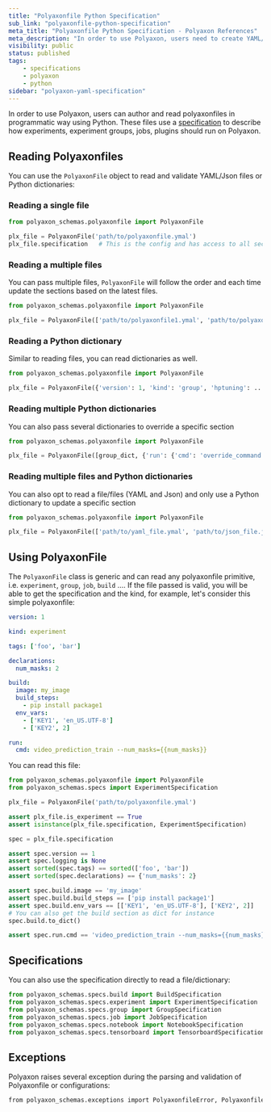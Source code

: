 ```yaml
---
title: "Polyaxonfile Python Specification"
sub_link: "polyaxonfile-python-specification"
meta_title: "Polyaxonfile Python Specification - Polyaxon References"
meta_description: "In order to use Polyaxon, users need to create YAML/Json polyaxonfiles or they author these specs programatically. These files use a specification to describe how experiments, experiment groups, jobs, plugins should run on Polyaxon."
visibility: public
status: published
tags:
    - specifications
    - polyaxon
    - python
sidebar: "polyaxon-yaml-specification"
---
```


In order to use Polyaxon, users can author and read polyaxonfiles in programmatic way using Python. 
These files use a [specification](/references/polyaxonfile-yaml-specification/) to describe how experiments, experiment groups, jobs, plugins should run on Polyaxon.

## Reading Polyaxonfiles

You can use the `PolyaxonFile` object to read and validate YAML/Json files or Python dictionaries: 

### Reading a single file

```python
from polyaxon_schemas.polyaxonfile import PolyaxonFile

plx_file = PolyaxonFile('path/to/polyaxonfile.ymal')
plx_file.specification   # This is the config and has access to all section as python objects
```

### Reading a multiple files

You can pass multiple files, `PolyaxonFile` will follow the order and each time update the sections based on the latest files.

```python
from polyaxon_schemas.polyaxonfile import PolyaxonFile

plx_file = PolyaxonFile(['path/to/polyaxonfile1.ymal', 'path/to/polyaxonfile2_to_override_values_from_file1.json'])
```

### Reading a Python dictionary

Similar to reading files, you can read dictionaries as well.

```python
from polyaxon_schemas.polyaxonfile import PolyaxonFile

plx_file = PolyaxonFile({'version': 1, 'kind': 'group', 'hptuning': ...})
```

### Reading multiple Python dictionaries

You can also pass several dictionaries to override a specific section

```python
from polyaxon_schemas.polyaxonfile import PolyaxonFile

plx_file = PolyaxonFile([group_dict, {'run': {'cmd': 'override_command'}}])
```

### Reading multiple files and Python dictionaries

You can also opt to read a file/files (YAML and Json) and only use a Python dictionary to update a specific section

```python
from polyaxon_schemas.polyaxonfile import PolyaxonFile

plx_file = PolyaxonFile(['path/to/yaml_file.ymal', 'path/to/json_file.json', {'run': {'cmd': 'override_command'}}])
```

## Using PolyaxonFile

The `PolyaxonFile` class is generic and can read any polyaxonfile primitive, i.e. `experiment`, `group`, `job`, `build` .... If the file passed is valid, 
you will be able to get the specification and the kind, for example, let's consider this simple polyaxonfile:

```yaml
version: 1

kind: experiment

tags: ['foo', 'bar']

declarations:
  num_masks: 2

build:
  image: my_image
  build_steps:
    - pip install package1
  env_vars:
    - ['KEY1', 'en_US.UTF-8']
    - ['KEY2', 2]

run:
  cmd: video_prediction_train --num_masks={{num_masks}}
```

You can read this file:

```python
from polyaxon_schemas.polyaxonfile import PolyaxonFile
from polyaxon_schemas.specs import ExperimentSpecification

plx_file = PolyaxonFile('path/to/polyaxonfile.ymal')

assert plx_file.is_experiment == True
assert isinstance(plx_file.specification, ExperimentSpecification)

spec = plx_file.specification

assert spec.version == 1
assert spec.logging is None
assert sorted(spec.tags) == sorted(['foo', 'bar'])
assert sorted(spec.declarations) == {'num_masks': 2}

assert spec.build.image == 'my_image'
assert spec.build.build_steps == ['pip install package1']
assert spec.build.env_vars == [['KEY1', 'en_US.UTF-8'], ['KEY2', 2]]
# You can also get the build section as dict for instance
spec.build.to_dict()

assert spec.run.cmd == 'video_prediction_train --num_masks={{num_masks}}'
```  

## Specifications

You can also use the specification directly to read a file/dictionary:

```python
from polyaxon_schemas.specs.build import BuildSpecification
from polyaxon_schemas.specs.experiment import ExperimentSpecification
from polyaxon_schemas.specs.group import GroupSpecification
from polyaxon_schemas.specs.job import JobSpecification
from polyaxon_schemas.specs.notebook import NotebookSpecification
from polyaxon_schemas.specs.tensorboard import TensorboardSpecification
```


## Exceptions

Polyaxon raises several exception during the parsing and validation of Polyaxonfile or configurations:

```bash
from polyaxon_schemas.exceptions import PolyaxonfileError, PolyaxonfileError, PolyaxonSchemaError
```
